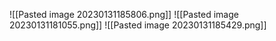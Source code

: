 ![[Pasted image 20230131185806.png]]
![[Pasted image 20230131181055.png]]
![[Pasted image 20230131185429.png]]

